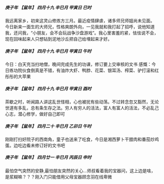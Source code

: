 ##### 庚子年 【鼠年】 四月十九 辛巳月 甲寅日 巳时
我远离家乡，初来这灵山修炼方三月。最近疫情肆虐，诸多师兄师姐尚未见面。 今日新来一面生的大师兄，性格爽朗外向，一见我就和我打起了招呼，说他知道我，还问我，“小朋友，会不会玩战争沙盘游戏”。我心里害羞的紧，怯怯说不会，现在回味起来人只想钻到泥地沙丘把自己给埋起来才好。

##### 庚子年 【鼠年】 四月十九 辛巳月 甲寅日 午时
今日：白天充当扫地僧，晚间完成先生的功课，修订要上交审核的文书
感慨：今日练功院伙食倒真是不错，有油炸大虾、鸭脖、花菜、银耳汤、榨菜、驴打滚和红彤彤的大苹果

##### 庚子年 【鼠年】 四月十九 辛巳月 甲寅日 酉时
茶歇之时，听闻路人讲这乱世怪相，心也被扰有些动荡。不过转念忽又豁然，无论世道有多乱，总有条生存之法。穷人有穷人的活法，富人有富人的活法，不必乱己心志，潜心修学，做好自己即可

##### 庚子年 【鼠年】 四月二十 辛巳月 乙卯日 午时
刚刚打扫好院子的西南角，童子也送来了吃食，今日是湘西萝卜干腊肉和番茄炒鸡蛋。边吃边看未修订好的文书吧

##### 庚子年 【鼠年】 四月廿一 辛巳月 丙辰日 申时
最怕空气突然的安静,最怕朋友突然的关心...师叔看着我的宝器问，这上边是啥，是浆糊嘛？？？刚入门只能借用父母宝器顾念羽在线卑微
